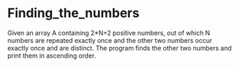 # Finding_the_numbers

Given an array A containing 2*N+2 positive numbers, out of which N numbers are repeated exactly once and the other two numbers occur exactly once and are distinct. The program finds the other two numbers and print them in ascending order.
